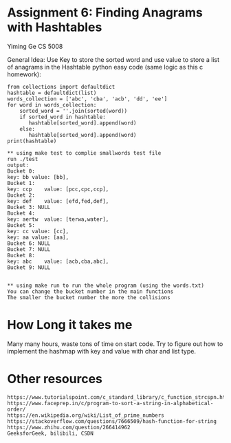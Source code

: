 # Assignment 6: Finding Anagrams with Hashtables
Yiming Ge
CS 5008

General Idea: Use Key to store the sorted word and use value to store a list of anagrams in the Hashtable
python easy code (same logic as this c homework):
```
from collections import defaultdict
hashtable = defaultdict(list)
words_collection = ['abc', 'cba', 'acb', 'dd', 'ee']
for word in words_collection:
    sorted_word = ''.join(sorted(word))
    if sorted_word in hashtable:
       hashtable[sorted_word].append(word)
    else:
       hashtable[sorted_word].append(word)
print(hashtable)
```
```
** using make test to complie smallwords test file
run ./test
output:
Bucket 0: 
key: bb value: [bb],
Bucket 1: 
key: ccp    value: [pcc,cpc,ccp],
Bucket 2: 
key: def    value: [efd,fed,def],
Bucket 3: NULL
Bucket 4: 
key: aertw  value: [terwa,water],
Bucket 5: 
key: cc value: [cc],
key: aa value: [aa],
Bucket 6: NULL
Bucket 7: NULL
Bucket 8: 
key: abc    value: [acb,cba,abc],
Bucket 9: NULL


** using make run to run the whole program (using the words.txt) 
You can change the bucket number in the main functions
The smaller the bucket number the more the collisions
```

# How Long it takes me
Many many hours, waste tons of time on start code. Try to figure out how to
implement the hashmap with key and value with char and list type.

# Other resources
```
https://www.tutorialspoint.com/c_standard_library/c_function_strcspn.htm
https://www.faceprep.in/c/program-to-sort-a-string-in-alphabetical-order/
https://en.wikipedia.org/wiki/List_of_prime_numbers
https://stackoverflow.com/questions/7666509/hash-function-for-string
https://www.zhihu.com/question/266414962
GeeksforGeek, bilibili, CSDN
```



